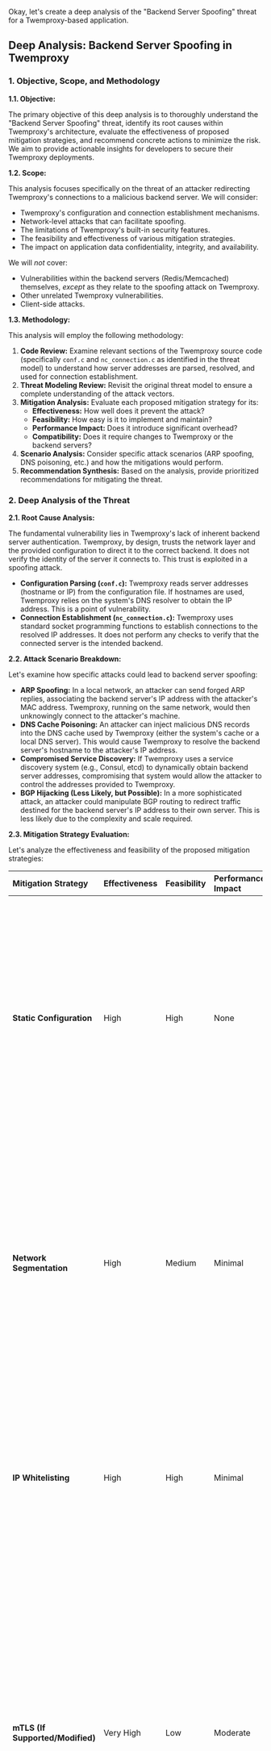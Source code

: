 Okay, let's create a deep analysis of the "Backend Server Spoofing" threat for a Twemproxy-based application.

## Deep Analysis: Backend Server Spoofing in Twemproxy

### 1. Objective, Scope, and Methodology

**1.1. Objective:**

The primary objective of this deep analysis is to thoroughly understand the "Backend Server Spoofing" threat, identify its root causes within Twemproxy's architecture, evaluate the effectiveness of proposed mitigation strategies, and recommend concrete actions to minimize the risk.  We aim to provide actionable insights for developers to secure their Twemproxy deployments.

**1.2. Scope:**

This analysis focuses specifically on the threat of an attacker redirecting Twemproxy's connections to a malicious backend server.  We will consider:

*   Twemproxy's configuration and connection establishment mechanisms.
*   Network-level attacks that can facilitate spoofing.
*   The limitations of Twemproxy's built-in security features.
*   The feasibility and effectiveness of various mitigation strategies.
*   The impact on application data confidentiality, integrity, and availability.

We will *not* cover:

*   Vulnerabilities within the backend servers (Redis/Memcached) themselves, *except* as they relate to the spoofing attack on Twemproxy.
*   Other unrelated Twemproxy vulnerabilities.
*   Client-side attacks.

**1.3. Methodology:**

This analysis will employ the following methodology:

1.  **Code Review:** Examine relevant sections of the Twemproxy source code (specifically `conf.c` and `nc_connection.c` as identified in the threat model) to understand how server addresses are parsed, resolved, and used for connection establishment.
2.  **Threat Modeling Review:** Revisit the original threat model to ensure a complete understanding of the attack vectors.
3.  **Mitigation Analysis:** Evaluate each proposed mitigation strategy for its:
    *   **Effectiveness:** How well does it prevent the attack?
    *   **Feasibility:** How easy is it to implement and maintain?
    *   **Performance Impact:** Does it introduce significant overhead?
    *   **Compatibility:** Does it require changes to Twemproxy or the backend servers?
4.  **Scenario Analysis:** Consider specific attack scenarios (ARP spoofing, DNS poisoning, etc.) and how the mitigations would perform.
5.  **Recommendation Synthesis:** Based on the analysis, provide prioritized recommendations for mitigating the threat.

### 2. Deep Analysis of the Threat

**2.1. Root Cause Analysis:**

The fundamental vulnerability lies in Twemproxy's lack of inherent backend server authentication.  Twemproxy, by design, trusts the network layer and the provided configuration to direct it to the correct backend.  It does not verify the identity of the server it connects to.  This trust is exploited in a spoofing attack.

*   **Configuration Parsing (`conf.c`):** Twemproxy reads server addresses (hostname or IP) from the configuration file.  If hostnames are used, Twemproxy relies on the system's DNS resolver to obtain the IP address.  This is a point of vulnerability.
*   **Connection Establishment (`nc_connection.c`):**  Twemproxy uses standard socket programming functions to establish connections to the resolved IP addresses.  It does not perform any checks to verify that the connected server is the intended backend.

**2.2. Attack Scenario Breakdown:**

Let's examine how specific attacks could lead to backend server spoofing:

*   **ARP Spoofing:** In a local network, an attacker can send forged ARP replies, associating the backend server's IP address with the attacker's MAC address.  Twemproxy, running on the same network, would then unknowingly connect to the attacker's machine.
*   **DNS Cache Poisoning:** An attacker can inject malicious DNS records into the DNS cache used by Twemproxy (either the system's cache or a local DNS server).  This would cause Twemproxy to resolve the backend server's hostname to the attacker's IP address.
*   **Compromised Service Discovery:** If Twemproxy uses a service discovery system (e.g., Consul, etcd) to dynamically obtain backend server addresses, compromising that system would allow the attacker to control the addresses provided to Twemproxy.
*   **BGP Hijacking (Less Likely, but Possible):** In a more sophisticated attack, an attacker could manipulate BGP routing to redirect traffic destined for the backend server's IP address to their own server. This is less likely due to the complexity and scale required.

**2.3. Mitigation Strategy Evaluation:**

Let's analyze the effectiveness and feasibility of the proposed mitigation strategies:

| Mitigation Strategy        | Effectiveness | Feasibility | Performance Impact | Compatibility | Notes                                                                                                                                                                                                                                                                                                                                                                                       |
| :------------------------- | :------------ | :---------- | :----------------- | :------------ | :--------------------------------------------------------------------------------------------------------------------------------------------------------------------------------------------------------------------------------------------------------------------------------------------------------------------------------------------------------------------------------------------- |
| **Static Configuration**   | High          | High        | None               | No changes    | Using hardcoded IP addresses eliminates the reliance on DNS resolution, preventing DNS-based attacks.  It also makes ARP spoofing more difficult, as the attacker would need to spoof the specific IP address.  However, it reduces flexibility and makes scaling or changing backend servers more complex.                                                                                              |
| **Network Segmentation**  | High          | Medium      | Minimal            | No changes    | Isolating Twemproxy and backend servers in a dedicated network segment with strict firewall rules significantly reduces the attack surface.  It makes it much harder for an attacker to gain access to the network and launch attacks like ARP spoofing.  Requires careful network planning and configuration.                                                                                             |
| **IP Whitelisting**       | High          | High        | Minimal            | No changes    | Configuring firewall rules to allow only connections from Twemproxy to the specific backend server IP addresses prevents connections to any other IP, even if DNS or ARP is compromised.  This is a crucial layer of defense.                                                                                                                                                                 |
| **mTLS (If Supported/Modified)** | Very High     | Low         | Moderate           | Requires changes | Mutual TLS provides strong authentication between Twemproxy and the backend servers, ensuring that Twemproxy only connects to legitimate servers.  However, Twemproxy does *not* natively support mTLS.  This would require significant modifications to Twemproxy's code or the use of a proxy/wrapper that handles mTLS.  The performance impact would depend on the implementation. |
| **Secure Service Discovery** | High          | Medium      | Low to Moderate    | Depends       | If dynamic configuration is necessary, using a secure service discovery mechanism is crucial.  This means using strong authentication, encryption, and integrity checks to ensure that the addresses provided to Twemproxy are legitimate.  The feasibility and performance impact depend on the specific service discovery system used.                                                              |

### 3. Recommendations

Based on the analysis, the following prioritized recommendations are made:

1.  **Implement IP Whitelisting and Network Segmentation (Highest Priority):** These are the most effective and readily implementable mitigations.  Configure firewall rules to allow *only* connections from the Twemproxy server to the specific IP addresses of the backend servers.  Place Twemproxy and the backend servers in a dedicated, isolated network segment. This should be the *baseline* security configuration.

2.  **Use Static Configuration Whenever Possible:** If the backend server addresses are relatively static, use hardcoded IP addresses in the Twemproxy configuration file.  This eliminates the risk of DNS-based attacks.

3.  **Secure Service Discovery (If Dynamic Configuration is Required):** If dynamic configuration is unavoidable, ensure the service discovery mechanism is highly secure.  Use a system with strong authentication, encryption, and integrity checks.  Regularly audit the security of the service discovery system.

4.  **Investigate mTLS Options (Long-Term Goal):** While not natively supported, explore options for implementing mTLS between Twemproxy and the backend servers.  This could involve:
    *   Modifying Twemproxy's source code (significant effort).
    *   Using a reverse proxy (e.g., Envoy, Nginx) in front of Twemproxy to handle mTLS termination.
    *   Using a sidecar proxy alongside Twemproxy to handle mTLS.

5.  **Regular Security Audits and Penetration Testing:** Conduct regular security audits and penetration tests to identify and address any potential vulnerabilities in the Twemproxy deployment and the surrounding network infrastructure.

6.  **Monitoring and Alerting:** Implement robust monitoring and alerting to detect any suspicious network activity, such as unexpected connections to unknown IP addresses or unusual DNS resolution patterns.

By implementing these recommendations, the risk of backend server spoofing can be significantly reduced, protecting the confidentiality, integrity, and availability of the application's data. The combination of network-level controls (segmentation, whitelisting) and static configuration provides a strong defense, while secure service discovery and the potential for mTLS offer additional layers of security for more dynamic environments.